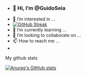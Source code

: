 - ### 👋 Hi, I’m @GuidoSeia
- 👀 I’m interested in ...
- [![GitHub Streak](https://streak-stats.demolab.com?user=guidoseia&theme=gruvbox_duo&hide_border=true)](https://git.io/streak-stats)
- 🌱 I’m currently learning ...
- 💞️ I’m looking to collaborate on ...
- 📫 How to reach me ...
- 
My github stats

[![Anurag's GitHub stats](https://github-readme-stats.vercel.app/api?username=guidoseia)](https://github.com/guidoseia/github-readme-stats)

<!---
GuidoSeia/GuidoSeia is a ✨ special ✨ repository because its `README.md` (this file) appears on your GitHub profile.
You can click the Preview link to take a look at your changes.
--->
